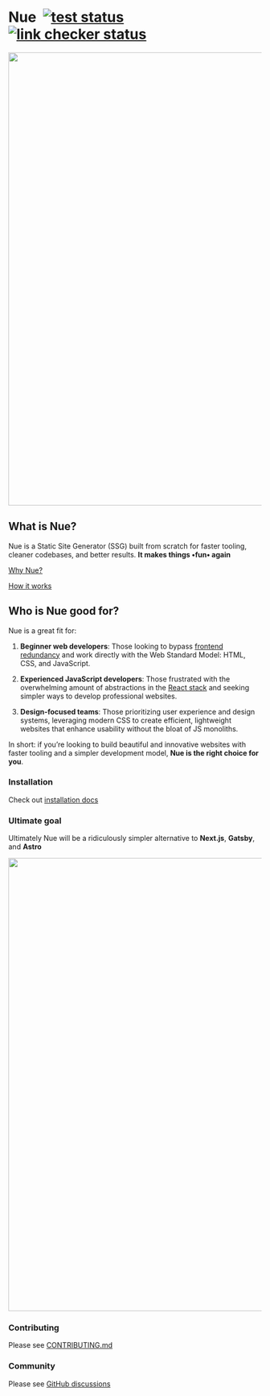 
# Nue &nbsp;[![test status](https://github.com/nuejs/nue/actions/workflows/test.yaml/badge.svg?branch=master)](https://github.com/nuejs/nue/actions/workflows/test.yaml)&nbsp;[![link checker status](https://github.com/nuejs/nue/actions/workflows/links.yaml/badge.svg?branch=master)](https://github.com/nuejs/nue/actions/workflows/links.yaml)

<a href="https://nuejs.org/">
  <img src="https://nuejs.org/img/og-dark-big.png" width="900">
</a>

## What is Nue?

Nue is a Static Site Generator (SSG) built from scratch for faster tooling, cleaner codebases, and better results. **It makes things •fun• again**

[Why Nue?](https://nuejs.org/docs/)

[How it works](https://nuejs.org/docs/how-it-works.html)

## Who is Nue good for?

Nue is a great fit for:

1. **Beginner web developers**: Those looking to bypass [frontend redundancy](https://roadmap.sh/frontend) and work directly with the Web Standard Model: HTML, CSS, and JavaScript.

2. **Experienced JavaScript developers**: Those frustrated with the overwhelming amount of abstractions in the [React stack](https://roadmap.sh/react) and seeking simpler ways to develop professional websites.

3. **Design-focused teams**: Those prioritizing user experience and design systems, leveraging modern CSS to create efficient, lightweight websites that enhance usability without the bloat of JS monoliths.

In short: if you’re looking to build beautiful and innovative websites with faster tooling and a simpler development model, **Nue is the right choice for you**.

### Installation

Check out [installation docs](https://nuejs.org/docs/installation.html)

### Ultimate goal

Ultimately Nue will be a ridiculously simpler alternative to **Next.js**, **Gatsby**, and **Astro**

<a href="https://nuejs.org/#roadmap">
  <img src="https://nuejs.org/img/roadmap-2025-big.png" width="900">
</a>

### Contributing

Please see [CONTRIBUTING.md](/CONTRIBUTING.md)

### Community

Please see [GitHub discussions](https://github.com/nuejs/nue/discussions)
